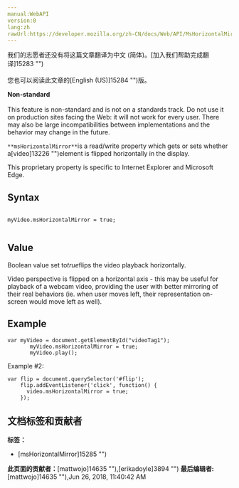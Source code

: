 ```yaml
---
manual:WebAPI
version:0
lang:zh
rawUrl:https://developer.mozilla.org/zh-CN/docs/Web/API/MsHorizontalMirror
---
```




<bdi>我们的志愿者还没有将这篇文章翻译为<bdi>中文 (简体)</bdi>。[加入我们帮助完成翻译]15283 "")<br></br>您也可以阅读此文章的[English (US)]15284 "")版。</bdi>






**Non-standard**<br></br>This feature is non-standard and is not on a standards track. Do not use it on production sites facing the Web: it will not work for every user. There may also be large incompatibilities between implementations and the behavior may change in the future.




`**msHorizontalMirror**`is a read/write property which gets or sets whether a[video]13226 "")element is flipped horizontally in the display.



This proprietary property is specific to Internet Explorer and Microsoft Edge.


## Syntax<a name="Syntax"></a>

```
 
myVideo.msHorizontalMirror = true;


```

## Value<a name="Value"></a>


Boolean value set to<em>true</em>flips the video playback horizontally.



Video perspective is flipped on a horizontal axis - this may be useful for playback of a webcam video, providing the user with better mirroring of their real behaviors (ie. when user moves left, their representation on-screen would move left as well).


## Example<a name="Example"></a>

```
var myVideo = document.getElementById("videoTag1");
       myVideo.msHorizontalMirror = true;
       myVideo.play();
```


Example #2:


```
var flip = document.querySelector('#flip');
    flip.addEventListener('click', function() {
      video.msHorizontalMirror = true;
    });
```



## 文档标签和贡献者
**标签：**
* [msHorizontalMirror]15285 "")

**此页面的贡献者：**[mattwojo]14635 ""),[erikadoyle]3894 "")
**最后编辑者:**[mattwojo]14635 ""),<time>Jun 26, 2018, 11:40:42 AM</time>


